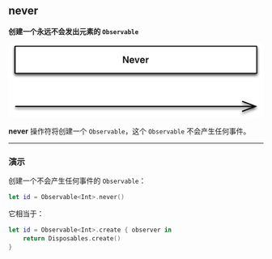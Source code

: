 ## never

**创建一个永远不会发出元素的 `Observable`**

![](/assets/WhichOperator/Operators/never.png)

**never** 操作符将创建一个 `Observable`，这个 `Observable` 不会产生任何事件。

---

### 演示

创建一个不会产生任何事件的 `Observable`：

```swift
let id = Observable<Int>.never()
```

它相当于：

```swift
let id = Observable<Int>.create { observer in
    return Disposables.create()
}
```

